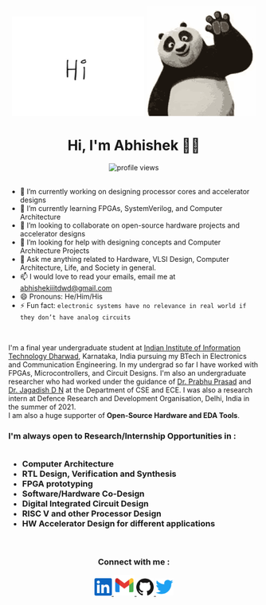 <div align = "center"> <img src = "media/hi.webp"> <img src = "media/panda.gif"></div>
<h1> <div align = "center"> Hi, I'm Abhishek 👋🏾 </div> </h1>
<div align = "center"> <img alt = "profile views" src="https://komarev.com/ghpvc/?username=heyshakya"> </div> <br>

- 🔭 I’m currently working on designing processor cores and accelerator designs
- 🌱 I’m currently learning FPGAs, SystemVerilog, and Computer Architecture
- 👯 I’m looking to collaborate on open-source hardware projects and accelerator designs
- 🤔 I’m looking for help with designing concepts and Computer Architecture Projects
- 💬 Ask me anything related to Hardware, VLSI Design, Computer Architecture, Life, and Society in general.
- 📫 I would love to read your emails, email me at abhishekiiitdwd@gmail.com
- 😄 Pronouns: He/Him/His
- ⚡ Fun fact: ```electronic systems have no relevance in real world if they don’t have analog circuits```

<br>

I'm a final year undergraduate student at [Indian Institute of Information Technology Dharwad](https://iiitdwd.ac.in/), Karnataka, India pursuing my BTech in Electronics and Communication Engineering. In my undergrad so far I have worked with FPGAs, Microcontrollers, and Circuit Designs. I'm also an undergraduate researcher who had worked under the guidance of [Dr. Prabhu Prasad](https://prabhuprasadbm.github.io/) and [Dr. Jagadish D N](https://iiitdwd.ac.in/Dr.Jagadish.php) at the Department of CSE and ECE. I was also a research intern at Defence Research and Development Organisation, Delhi, India in the summer of 2021. <br>
I am also a huge supporter of **Open-Source Hardware and EDA Tools**. <br>

<h3>I'm always open to Research/Internship Opportunities in : 
  <br>
  <br>
    <ul>
      <li> Computer Architecture </li>
      <li> RTL Design, Verification and Synthesis </li>
      <li> FPGA prototyping </li>
      <li> Software/Hardware Co-Design </li>
      <li> Digital Integrated Circuit Design </li>
      <li> RISC V and other Processor Design </li>
      <li> HW Accelerator Design for different applications </li>
    </ul>
</h3> 
<br>

<h3> <p align="center">  Connect with me :  </p> </h3>


<p align="center">

  <a href="https://www.linkedin.com/in/heyshakya/" >
    <img alt="Abhishek's LinkedIn" title="LinkedIn" height="35" width="35" src="media/linkedin.svg">
  </a>

   <a href="mailto:abhishekiiitdwd@gmail.com">
    <img alt="Abhishek's Gmail ID" title="Gmail" height="42" width="42" src="media/gmail_2.png">
  </a>

   <a href="https://github.com/heyshakya">
    <img alt="Abhishek's GitHub" title="GitHub" height="35" width="35" src="media/github.svg">
  </a>
  
  <a href="https://twitter.com/heyshakya" >
    <img alt="Abhishek's Twitter" title="Twitter" height="35" width="35" src="media/twitter.svg">
  </a>
</p> 










<!---
<p align="center">
<img src="https://github-readme-stats.vercel.app/api?username=heyshakya&show_icons=true&count_private=true&hide_border=true&theme=beufy">
<img src="https://github-readme-stats.vercel.app/api/top-langs/?username=heyshakya&theme=beufy&hide_border=true">
</p>
<br>
-->



<!---
### Latest blogs :
- [XYZ](Link)
- [ABC](Link)
-->






